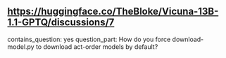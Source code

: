 ## https://huggingface.co/TheBloke/Vicuna-13B-1.1-GPTQ/discussions/7

contains_question: yes
question_part: How do you force download-model.py to download act-order models by default?